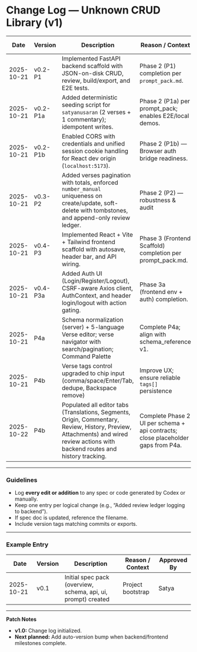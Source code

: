 # Change Log — Unknown CRUD Library (v1)

| Date       | Version | Description                                                                                       | Reason / Context                              | Approved By |
| ---------- | ------- | ------------------------------------------------------------------------------------------------- | --------------------------------------------- | ----------- |
| 2025-10-21 | v0.2-P1 | Implemented FastAPI backend scaffold with JSON-on-disk CRUD, review, build/export, and E2E tests. | Phase 2 (P1) completion per `prompt_pack.md`. | Satyasai Ray       |
| 2025-10-21 | v0.2-P1a | Added deterministic seeding script for `satyanusaran` (2 verses + 1 commentary); idempotent writes. | Phase 2 (P1a) per prompt_pack; enables E2E/local demos. | Satyasai Ray       |
| 2025-10-21 | v0.2-P1b | Enabled CORS with credentials and unified session cookie handling for React dev origin (`localhost:5173`). | Phase 2 (P1b) — Browser auth bridge readiness. | Satyasai Ray       |
| 2025-10-21 | v0.3-P2 | Added verses pagination with totals, enforced `number_manual` uniqueness on create/update, soft-delete with tombstones, and append-only review ledger. | Phase 2 (P2) — robustness & audit | Satyasai Ray       |
| 2025-10-21 | v0.4-P3 | Implemented React + Vite + Tailwind frontend scaffold with autosave, header bar, and API wiring. | Phase 3 (Frontend Scaffold) completion per prompt_pack.md. | Satyasai Ray       |
| 2025-10-21 | v0.4-P3a | Added Auth UI (Login/Register/Logout), CSRF-aware Axios client, AuthContext, and header login/logout with action gating. | Phase 3a (frontend env + auth) completion. | Satyasai Ray       |
| 2025-10-21 | P4a     | Schema normalization (server) + 5-language Verse editor; verse navigator with search/pagination; Command Palette | Complete P4a; align with schema_reference v1.    | Satyasai Ray       |
| 2025-10-21 | P4b     | Verse tags control upgraded to chip input (comma/space/Enter/Tab, dedupe, Backspace remove)                      | Improve UX; ensure reliable `tags[]` persistence | Satyasai Ray       |
| 2025-10-22 | P4b     | Populated all editor tabs (Translations, Segments, Origin, Commentary, Review, History, Preview, Attachments) and wired review actions with backend routes and history tracking. | Complete Phase 2 UI per schema + api contracts; close placeholder gaps from P4a. | Satyasai Ray       |

---

### Guidelines

* Log **every edit or addition** to any spec or code generated by Codex or manually.
* Keep one entry per logical change (e.g., “Added review ledger logging to backend”).
* If spec doc is updated, reference the filename.
* Include version tags matching commits or exports.

---

### Example Entry

| Date       | Version | Description                                                   | Reason / Context  | Approved By |
| ---------- | ------- | ------------------------------------------------------------- | ----------------- | ----------- |
| 2025-10-21 | v0.1    | Initial spec pack (overview, schema, api, ui, prompt) created | Project bootstrap | Satya       |

---

**Patch Notes**

* **v1.0:** Change log initialized.
* **Next planned:** Add auto-version bump when backend/frontend milestones complete.
